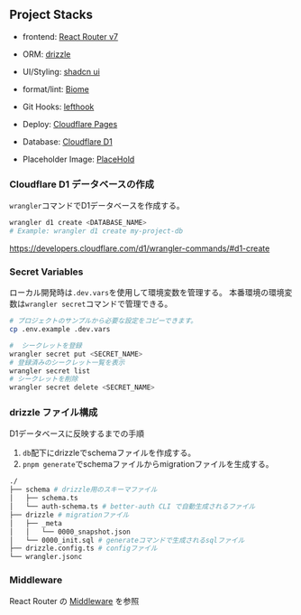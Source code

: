## Project Stacks

- frontend: [React Router v7](https://reactrouter.com/home)
- ORM: [drizzle](https://orm.drizzle.team/docs/get-started)
- UI/Styling: [shadcn ui](https://ui.shadcn.com/docs/installation/react-router)
- format/lint: [Biome](https://biomejs.dev/ja/guides/getting-started/)
- Git Hooks: [lefthook](https://lefthook.dev/intro.html)

- Deploy: [Cloudflare Pages](https://developers.cloudflare.com/pages/)
- Database: [Cloudflare D1](https://developers.cloudflare.com/d1/)
- Placeholder Image: [PlaceHold](https://placehold.co/)

### Cloudflare D1 データベースの作成
`wrangler`コマンドでD1データベースを作成する。
```bash
wrangler d1 create <DATABASE_NAME>
# Example: wrangler d1 create my-project-db
```
https://developers.cloudflare.com/d1/wrangler-commands/#d1-create


### Secret Variables
ローカル開発時は`.dev.vars`を使用して環境変数を管理する。
本番環境の環境変数は`wrangler secret`コマンドで管理できる。
```bash
# プロジェクトのサンプルから必要な設定をコピーできます。
cp .env.example .dev.vars

#  シークレットを登録
wrangler secret put <SECRET_NAME>
# 登録済みのシークレット一覧を表示
wrangler secret list
# シークレットを削除
wrangler secret delete <SECRET_NAME>
```

### drizzle ファイル構成
D1データベースに反映するまでの手順
1. `db`配下にdrizzleでschemaファイルを作成する。
2. `pnpm generate`でschemaファイルからmigrationファイルを生成する。

```bash
./
├── schema # drizzle用のスキーマファイル
│   ├── schema.ts 
│   └── auth-schema.ts # better-auth CLI で自動生成されるファイル
├── drizzle # migrationファイル
│   ├── _meta
│   │   └── 0000_snapshot.json
│   └── 0000_init.sql # generateコマンドで生成されるsqlファイル
├── drizzle.config.ts # configファイル
└── wrangler.jsonc
```


### Middleware
React Router の [Middleware](https://reactrouter.com/how-to/middleware) を参照
